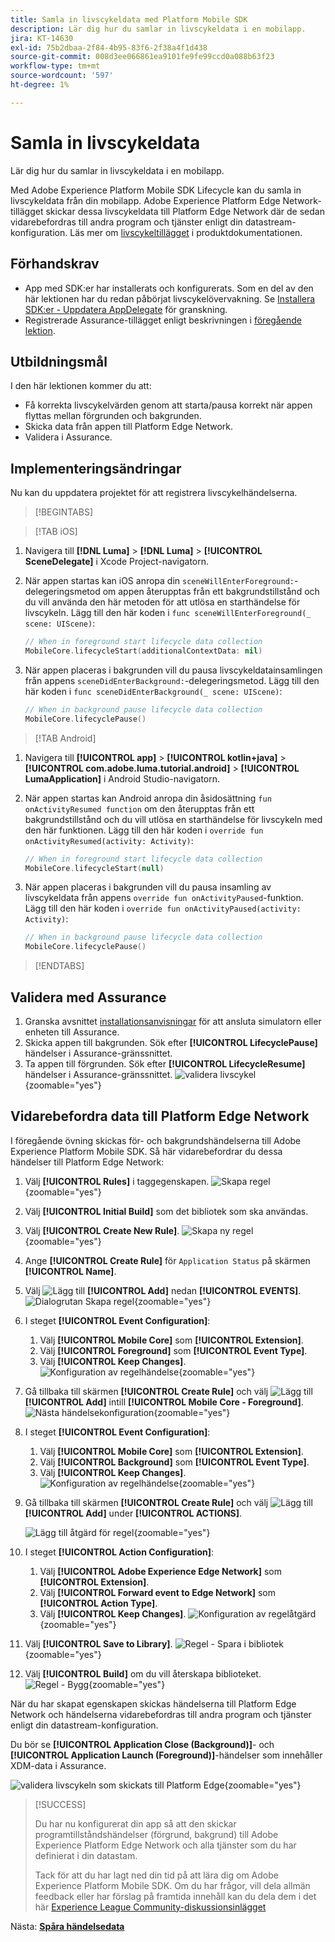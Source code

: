 ```yaml
---
title: Samla in livscykeldata med Platform Mobile SDK
description: Lär dig hur du samlar in livscykeldata i en mobilapp.
jira: KT-14630
exl-id: 75b2dbaa-2f84-4b95-83f6-2f38a4f1d438
source-git-commit: 008d3ee066861ea9101fe9fe99ccd0a088b63f23
workflow-type: tm+mt
source-wordcount: '597'
ht-degree: 1%

---
```


# Samla in livscykeldata

Lär dig hur du samlar in livscykeldata i en mobilapp.

Med Adobe Experience Platform Mobile SDK Lifecycle kan du samla in livscykeldata från din mobilapp. Adobe Experience Platform Edge Network-tillägget skickar dessa livscykeldata till Platform Edge Network där de sedan vidarebefordras till andra program och tjänster enligt din datastream-konfiguration. Läs mer om [livscykeltillägget](https://developer.adobe.com/client-sdks/documentation/lifecycle-for-edge-network/) i produktdokumentationen.


## Förhandskrav

* App med SDK:er har installerats och konfigurerats. Som en del av den här lektionen har du redan påbörjat livscykelövervakning. Se [Installera SDK:er - Uppdatera AppDelegate](install-sdks.md#update-appdelegate) för granskning.
* Registrerade Assurance-tillägget enligt beskrivningen i [föregående lektion](install-sdks.md).

## Utbildningsmål

I den här lektionen kommer du att:

<!--
* Add lifecycle field group to the schema.
* -->
* Få korrekta livscykelvärden genom att starta/pausa korrekt när appen flyttas mellan förgrunden och bakgrunden.
* Skicka data från appen till Platform Edge Network.
* Validera i Assurance.

<!--
## Add lifecycle field group to schema

The Consumer Experience Event field group you added in the [previous lesson](create-schema.md) already contains the lifecycle fields, so you can skip this step. If you don't use Consumer Experience Event field group in your own app, you can add the lifecycle fields by doing the following:

1. Navigate to the schema interface as described in the [previous lesson](create-schema.md).
1. Open the **Luma Mobile App Event Schema** schema and select **[!UICONTROL Add]** next to Field groups.
    ![select add](assets/lifecycle-add.png){zoomable="yes"}
1. In the search bar, enter "lifecycle".
1. Select the checkbox next to **[!UICONTROL AEP Mobile Lifecycle Details]**.
1. Select **[!UICONTROL Add field groups]**.
    ![add field group](assets/lifecycle-lifecycle-field-group.png){zoomable="yes"}
1. Select **[!UICONTROL Save]**.
    ![save](assets/lifecycle-lifecycle-save.png){zoomable="yes"}
-->

## Implementeringsändringar

Nu kan du uppdatera projektet för att registrera livscykelhändelserna.

>[!BEGINTABS]

>[!TAB iOS]

1. Navigera till **[!DNL Luma]** > **[!DNL Luma]** > **[!UICONTROL SceneDelegate]** i Xcode Project-navigatorn.

1. När appen startas kan iOS anropa din `sceneWillEnterForeground:`-delegeringsmetod om appen återupptas från ett bakgrundstillstånd och du vill använda den här metoden för att utlösa en starthändelse för livscykeln. Lägg till den här koden i `func sceneWillEnterForeground(_ scene: UIScene)`:

   ```swift
   // When in foreground start lifecycle data collection
   MobileCore.lifecycleStart(additionalContextData: nil)
   ```

1. När appen placeras i bakgrunden vill du pausa livscykeldatainsamlingen från appens `sceneDidEnterBackground:`-delegeringsmetod. Lägg till den här koden i `func sceneDidEnterBackground(_ scene: UIScene)`:

   ```swift
   // When in background pause lifecycle data collection
   MobileCore.lifecyclePause()
   ```

>[!TAB Android]

1. Navigera till **[!UICONTROL app]** > **[!UICONTROL kotlin+java]** > **[!UICONTROL com.adobe.luma.tutorial.android]** > **[!UICONTROL LumaApplication]** i Android Studio-navigatorn.

1. När appen startas kan Android anropa din åsidosättning `fun onActivityResumed function` om den återupptas från ett bakgrundstillstånd och du vill utlösa en starthändelse för livscykeln med den här funktionen. Lägg till den här koden i `override fun onActivityResumed(activity: Activity)`:

   ```kotlin
   // When in foreground start lifecycle data collection
   MobileCore.lifecycleStart(null)
   ```

1. När appen placeras i bakgrunden vill du pausa insamling av livscykeldata från appens `override fun onActivityPaused`-funktion. Lägg till den här koden i `override fun onActivityPaused(activity: Activity)`:

   ```swift
   // When in background pause lifecycle data collection
   MobileCore.lifecyclePause()
   ```

>[!ENDTABS]


## Validera med Assurance

1. Granska avsnittet [installationsanvisningar](assurance.md#connecting-to-a-session) för att ansluta simulatorn eller enheten till Assurance.
1. Skicka appen till bakgrunden. Sök efter **[!UICONTROL LifecyclePause]** händelser i Assurance-gränssnittet.
1. Ta appen till förgrunden. Sök efter **[!UICONTROL LifecycleResume]** händelser i Assurance-gränssnittet.
   ![validera livscykel](assets/lifecycle-lifecycle-assurance.png){zoomable="yes"}


## Vidarebefordra data till Platform Edge Network

I föregående övning skickas för- och bakgrundshändelserna till Adobe Experience Platform Mobile SDK. Så här vidarebefordrar du dessa händelser till Platform Edge Network:

1. Välj **[!UICONTROL Rules]** i taggegenskapen.
   ![Skapa regel](assets/rule-create.png){zoomable="yes"}
1. Välj **[!UICONTROL Initial Build]** som det bibliotek som ska användas.
1. Välj **[!UICONTROL Create New Rule]**.
   ![Skapa ny regel](assets/rules-create-new.png){zoomable="yes"}
1. Ange **[!UICONTROL Create Rule]** för `Application Status` på skärmen **[!UICONTROL Name]**.
1. Välj ![Lägg till](https://spectrum.adobe.com/static/icons/workflow_18/Smock_AddCircle_18_N.svg) **[!UICONTROL Add]** nedan **[!UICONTROL EVENTS]**.
   ![Dialogrutan Skapa regel](assets/rule-create-name.png){zoomable="yes"}
1. I steget **[!UICONTROL Event Configuration]**:
   1. Välj **[!UICONTROL Mobile Core]** som **[!UICONTROL Extension]**.
   1. Välj **[!UICONTROL Foreground]** som **[!UICONTROL Event Type]**.
   1. Välj **[!UICONTROL Keep Changes]**.
      ![Konfiguration av regelhändelse](assets/rule-event-configuration.png){zoomable="yes"}
1. Gå tillbaka till skärmen **[!UICONTROL Create Rule]** och välj ![Lägg till](https://spectrum.adobe.com/static/icons/workflow_18/Smock_AddCircle_18_N.svg) **[!UICONTROL Add]** intill **[!UICONTROL Mobile Core - Foreground]**.
   ![Nästa händelsekonfiguration](assets/rule-event-configuration-next.png){zoomable="yes"}
1. I steget **[!UICONTROL Event Configuration]**:
   1. Välj **[!UICONTROL Mobile Core]** som **[!UICONTROL Extension]**.
   1. Välj **[!UICONTROL Background]** som **[!UICONTROL Event Type]**.
   1. Välj **[!UICONTROL Keep Changes]**.
      ![Konfiguration av regelhändelse](assets/rule-event-configuration-background.png){zoomable="yes"}
1. Gå tillbaka till skärmen **[!UICONTROL Create Rule]** och välj ![Lägg till](https://spectrum.adobe.com/static/icons/workflow_18/Smock_AddCircle_18_N.svg) **[!UICONTROL Add]** under **[!UICONTROL ACTIONS]**.

   ![Lägg till åtgärd för regel](assets/rule-action-button.png){zoomable="yes"}

1. I steget **[!UICONTROL Action Configuration]**:
   1. Välj **[!UICONTROL Adobe Experience Edge Network]** som **[!UICONTROL Extension]**.
   1. Välj **[!UICONTROL Forward event to Edge Network]** som **[!UICONTROL Action Type]**.
   1. Välj **[!UICONTROL Keep Changes]**.
      ![Konfiguration av regelåtgärd](assets/rule-action-configuration.png){zoomable="yes"}
1. Välj **[!UICONTROL Save to Library]**.
   ![Regel - Spara i bibliotek](assets/rule-save-to-library.png){zoomable="yes"}
1. Välj **[!UICONTROL Build]** om du vill återskapa biblioteket.
   ![Regel - Bygg](assets/rule-build.png){zoomable="yes"}

När du har skapat egenskapen skickas händelserna till Platform Edge Network och händelserna vidarebefordras till andra program och tjänster enligt din datastream-konfiguration.

Du bör se **[!UICONTROL Application Close (Background)]**- och **[!UICONTROL Application Launch (Foreground)]**-händelser som innehåller XDM-data i Assurance.

![validera livscykeln som skickats till Platform Edge](assets/lifecycle-edge-assurance.png){zoomable="yes"}

>[!SUCCESS]
>
>Du har nu konfigurerat din app så att den skickar programtillståndshändelser (förgrund, bakgrund) till Adobe Experience Platform Edge Network och alla tjänster som du har definierat i din datastam.
>
> Tack för att du har lagt ned din tid på att lära dig om Adobe Experience Platform Mobile SDK. Om du har frågor, vill dela allmän feedback eller har förslag på framtida innehåll kan du dela dem i det här [Experience League Community-diskussionsinlägget](https://experienceleaguecommunities.adobe.com/t5/adobe-experience-platform-data/tutorial-discussion-implement-adobe-experience-cloud-in-mobile/td-p/443796)

Nästa: **[Spåra händelsedata](events.md)**
